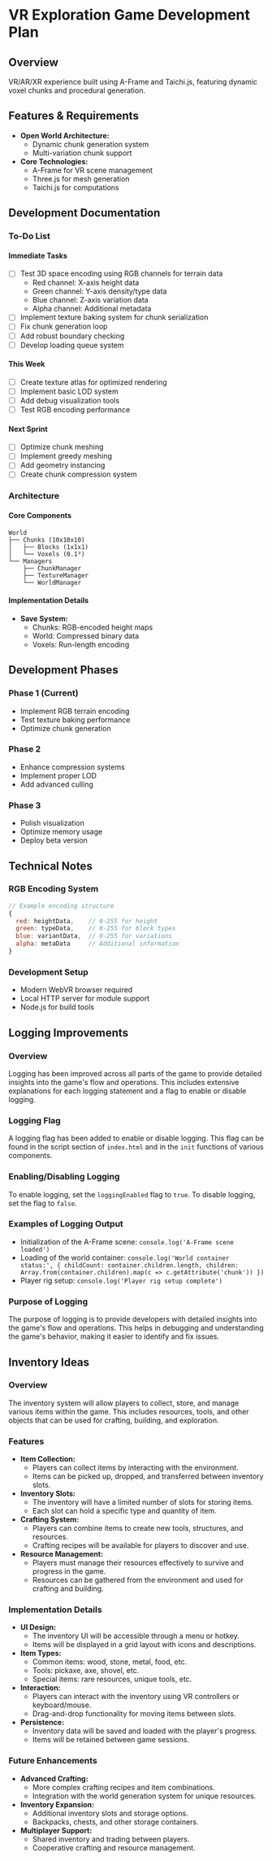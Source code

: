 # VR Exploration Game Development Plan

## Overview
VR/AR/XR experience built using A-Frame and Taichi.js, featuring dynamic voxel chunks and procedural generation.

## Features & Requirements
- **Open World Architecture:**
  - Dynamic chunk generation system
  - Multi-variation chunk support
- **Core Technologies:**
  - A-Frame for VR scene management
  - Three.js for mesh generation
  - Taichi.js for computations

## Development Documentation

### To-Do List

#### Immediate Tasks
- [ ] Test 3D space encoding using RGB channels for terrain data
  - Red channel: X-axis height data
  - Green channel: Y-axis density/type data
  - Blue channel: Z-axis variation data
  - Alpha channel: Additional metadata
- [ ] Implement texture baking system for chunk serialization
- [ ] Fix chunk generation loop
- [ ] Add robust boundary checking
- [ ] Develop loading queue system

#### This Week
- [ ] Create texture atlas for optimized rendering
- [ ] Implement basic LOD system
- [ ] Add debug visualization tools
- [ ] Test RGB encoding performance

#### Next Sprint
- [ ] Optimize chunk meshing
- [ ] Implement greedy meshing
- [ ] Add geometry instancing
- [ ] Create chunk compression system

### Architecture

#### Core Components
```
World
├── Chunks (10x10x10)
│   ├── Blocks (1x1x1)
│   └── Voxels (0.1³)
└── Managers
    ├── ChunkManager
    ├── TextureManager
    └── WorldManager
```

#### Implementation Details
- **Save System:**
  - Chunks: RGB-encoded height maps
  - World: Compressed binary data
  - Voxels: Run-length encoding

## Development Phases

### Phase 1 (Current)
- Implement RGB terrain encoding
- Test texture baking performance
- Optimize chunk generation

### Phase 2
- Enhance compression systems
- Implement proper LOD
- Add advanced culling

### Phase 3
- Polish visualization
- Optimize memory usage
- Deploy beta version

## Technical Notes

### RGB Encoding System
```javascript
// Example encoding structure
{
  red: heightData,    // 0-255 for height
  green: typeData,    // 0-255 for block types
  blue: variantData,  // 0-255 for variations
  alpha: metaData     // Additional information
}
```

### Development Setup
- Modern WebVR browser required
- Local HTTP server for module support
- Node.js for build tools

## Logging Improvements

### Overview
Logging has been improved across all parts of the game to provide detailed insights into the game's flow and operations. This includes extensive explanations for each logging statement and a flag to enable or disable logging.

### Logging Flag
A logging flag has been added to enable or disable logging. This flag can be found in the script section of `index.html` and in the `init` functions of various components.

### Enabling/Disabling Logging
To enable logging, set the `loggingEnabled` flag to `true`. To disable logging, set the flag to `false`.

### Examples of Logging Output
- Initialization of the A-Frame scene: `console.log('A-Frame scene loaded')`
- Loading of the world container: `console.log('World container status:', { childCount: container.children.length, children: Array.from(container.children).map(c => c.getAttribute('chunk')) })`
- Player rig setup: `console.log('Player rig setup complete')`

### Purpose of Logging
The purpose of logging is to provide developers with detailed insights into the game's flow and operations. This helps in debugging and understanding the game's behavior, making it easier to identify and fix issues.

## Inventory Ideas

### Overview
The inventory system will allow players to collect, store, and manage various items within the game. This includes resources, tools, and other objects that can be used for crafting, building, and exploration.

### Features
- **Item Collection:**
  - Players can collect items by interacting with the environment.
  - Items can be picked up, dropped, and transferred between inventory slots.
- **Inventory Slots:**
  - The inventory will have a limited number of slots for storing items.
  - Each slot can hold a specific type and quantity of item.
- **Crafting System:**
  - Players can combine items to create new tools, structures, and resources.
  - Crafting recipes will be available for players to discover and use.
- **Resource Management:**
  - Players must manage their resources effectively to survive and progress in the game.
  - Resources can be gathered from the environment and used for crafting and building.

### Implementation Details
- **UI Design:**
  - The inventory UI will be accessible through a menu or hotkey.
  - Items will be displayed in a grid layout with icons and descriptions.
- **Item Types:**
  - Common items: wood, stone, metal, food, etc.
  - Tools: pickaxe, axe, shovel, etc.
  - Special items: rare resources, unique tools, etc.
- **Interaction:**
  - Players can interact with the inventory using VR controllers or keyboard/mouse.
  - Drag-and-drop functionality for moving items between slots.
- **Persistence:**
  - Inventory data will be saved and loaded with the player's progress.
  - Items will be retained between game sessions.

### Future Enhancements
- **Advanced Crafting:**
  - More complex crafting recipes and item combinations.
  - Integration with the world generation system for unique resources.
- **Inventory Expansion:**
  - Additional inventory slots and storage options.
  - Backpacks, chests, and other storage containers.
- **Multiplayer Support:**
  - Shared inventory and trading between players.
  - Cooperative crafting and resource management.
